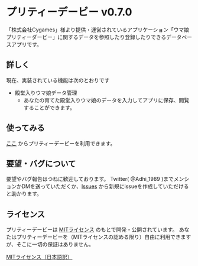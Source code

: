 # プリティーデービー v0.7.0
「株式会社Cygames」様より提供・運営されているアプリケーション「ウマ娘 プリティーダービー」に関するデータを参照したり登録したりできるデータベースアプリです。

## 詳しく
現在、実装されている機能は次のとおりです

- 殿堂入りウマ娘データ管理
  - あなたの育てた殿堂入りウマ娘のデータを入力してアプリに保存、閲覧することができます。

## 使ってみる
[ここ](https://adhi-1989.github.io/prettydb/) からプリティーデービーを利用できます。

## 要望・バグについて
要望やバグ報告はつねに歓迎しております。
Twitter( @Adhi_1989 )までメンションかDMを送っていただくか、[Issues](./issues) から新規にissueを作成していただけると助かります。

## ライセンス
プリティーデービーは [MITライセンス](./LICENSE) のもとで開発・公開されています。
あなたはプリティーデービーを（MITライセンスの認める限り）自由に利用できますが、そこに一切の保証はありません。

[MITライセンス（日本語訳）](https://github.com/opensource-jp/licenses/blob/main/MIT/MIT.md)
